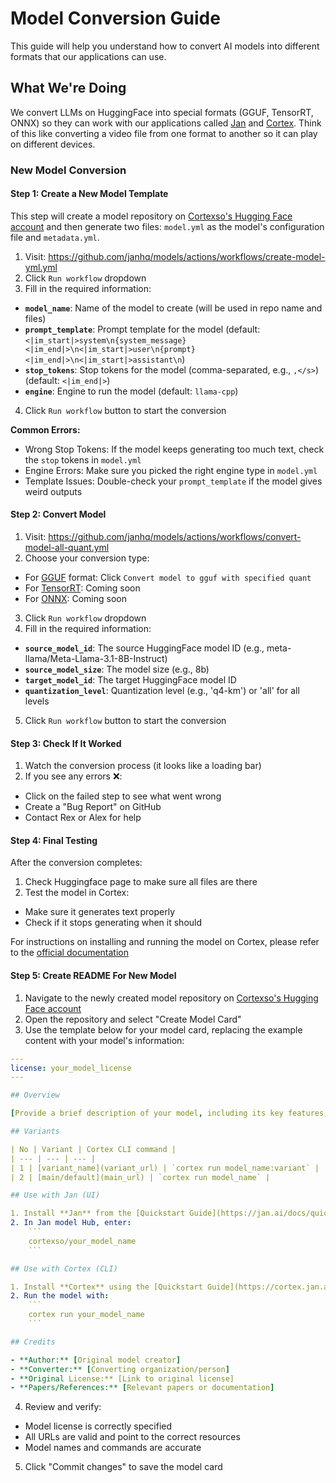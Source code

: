 # Model Conversion Guide
This guide will help you understand how to convert AI models into different formats that our applications can use.

## What We're Doing
We convert LLMs on HuggingFace into special formats (GGUF, TensorRT, ONNX) so they can work with our applications called [Jan](https://github.com/janhq/jan) and [Cortex](https://github.com/janhq/cortex.cpp). Think of this like converting a video file from one format to another so it can play on different devices.

### New Model Conversion

#### Step 1: Create a New Model Template

This step will create a model repository on [Cortexso's Hugging Face account](https://huggingface.co/cortexso) and then generate two files: `model.yml` as the model's configuration file and `metadata.yml`.

1. Visit: https://github.com/janhq/models/actions/workflows/create-model-yml.yml
2. Click `Run workflow` dropdown
3. Fill in the required information:
  - **`model_name`**: Name of the model to create (will be used in repo name and files)
  - **`prompt_template`**: Prompt template for the model (default: `<|im_start|>system\n{system_message}<|im_end|>\n<|im_start|>user\n{prompt}<|im_end|>\n<|im_start|>assistant\n`)
   - **`stop_tokens`**: Stop tokens for the model (comma-separated, e.g., `,</s>`) (default: `<|im_end|>`)
   - **`engine`**: Engine to run the model (default: `llama-cpp`)
4. Click `Run workflow` button to start the conversion

**Common Errors:**
- Wrong Stop Tokens: If the model keeps generating too much text, check the `stop` tokens in `model.yml`
- Engine Errors: Make sure you picked the right engine type in `model.yml`
- Template Issues: Double-check your `prompt_template` if the model gives weird outputs

#### Step 2: Convert Model

1. Visit: https://github.com/janhq/models/actions/workflows/convert-model-all-quant.yml
2. Choose your conversion type:
- For [GGUF](https://huggingface.co/docs/hub/gguf) format: Click `Convert model to gguf with specified quant`
- For [TensorRT](https://github.com/NVIDIA/TensorRT-LLM): Coming soon
- For [ONNX](https://onnx.ai/): Coming soon
3. Click `Run workflow` dropdown
4. Fill in the required information:
- **`source_model_id`**: The source HuggingFace model ID (e.g., meta-llama/Meta-Llama-3.1-8B-Instruct)
- **`source_model_size`**: The model size (e.g., 8b)
- **`target_model_id`**: The target HuggingFace model ID
- **`quantization_level`**: Quantization level (e.g., 'q4-km') or 'all' for all levels
5. Click `Run workflow` button to start the conversion

#### Step 3: Check If It Worked

1. Watch the conversion process (it looks like a loading bar)
2. If you see any errors ❌:
- Click on the failed step to see what went wrong
- Create a "Bug Report" on GitHub
- Contact Rex or Alex for help

#### Step 4: Final Testing
After the conversion completes:

1. Check Huggingface page to make sure all files are there
2. Test the model in Cortex:

- Make sure it generates text properly
- Check if it stops generating when it should

For instructions on installing and running the model on Cortex, please refer to the [official documentation](https://cortex.so/docs/)

#### Step 5: Create README For New Model

1. Navigate to the newly created model repository on [Cortexso's Hugging Face account](https://huggingface.co/cortexso)
2. Open the repository and select "Create Model Card"
3. Use the template below for your model card, replacing the example content with your model's information:

```yml
---
license: your_model_license
---

## Overview

[Provide a brief description of your model, including its key features, use cases, and performance characteristics]

## Variants

| No | Variant | Cortex CLI command |
| --- | --- | --- |
| 1 | [variant_name](variant_url) | `cortex run model_name:variant` |
| 2 | [main/default](main_url) | `cortex run model_name` |

## Use with Jan (UI)

1. Install **Jan** from the [Quickstart Guide](https://jan.ai/docs/quickstart)
2. In Jan model Hub, enter:
    ```
    cortexso/your_model_name
    ```

## Use with Cortex (CLI)

1. Install **Cortex** using the [Quickstart Guide](https://cortex.jan.ai/docs/quickstart)
2. Run the model with:
    ```
    cortex run your_model_name
    ```

## Credits

- **Author:** [Original model creator]
- **Converter:** [Converting organization/person]
- **Original License:** [Link to original license]
- **Papers/References:** [Relevant papers or documentation]
```
4. Review and verify:

- Model license is correctly specified
- All URLs are valid and point to the correct resources
- Model names and commands are accurate

5. Click "Commit changes" to save the model card
